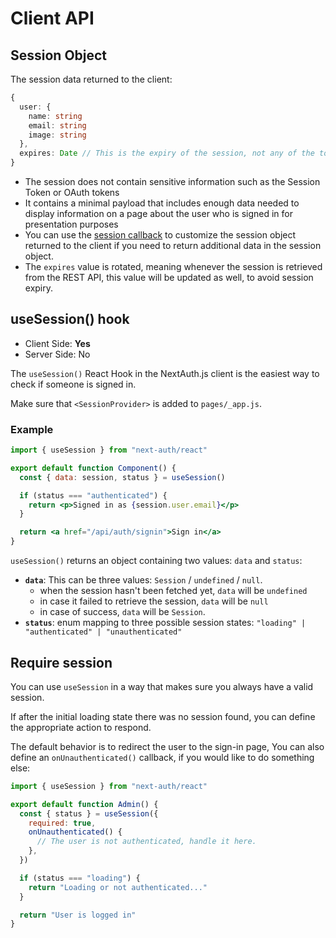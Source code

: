 # Client API

## Session Object

The session data returned to the client:
```ts
{
  user: {
    name: string
    email: string
    image: string
  },
  expires: Date // This is the expiry of the session, not any of the tokens within the session
}
```

- The session does not contain sensitive information such as the Session Token or OAuth tokens
- It contains a minimal payload that includes enough data needed to display information on a page about the user who is signed in for presentation purposes
- You can use the [session callback](https://next-auth.js.org/configuration/callbacks#session-callback) to customize the session object returned to the client if you need to return additional data in the session object.
- The `expires` value is rotated, meaning whenever the session is retrieved from the REST API, this value will be updated as well, to avoid session expiry.

## useSession() hook

- Client Side: **Yes**
- Server Side: No

The `useSession()` React Hook in the NextAuth.js client is the easiest way to check if someone is signed in.

Make sure that `<SessionProvider>` is added to `pages/_app.js`.

### Example

```jsx
import { useSession } from "next-auth/react"

export default function Component() {
  const { data: session, status } = useSession()

  if (status === "authenticated") {
    return <p>Signed in as {session.user.email}</p>
  }

  return <a href="/api/auth/signin">Sign in</a>
}
```

`useSession()` returns an object containing two values: `data` and `status`:

- **`data`**: This can be three values: `Session` / `undefined` / `null`.
  - when the session hasn't been fetched yet, `data` will be `undefined`
  - in case it failed to retrieve the session, `data` will be `null`
  - in case of success, `data` will be `Session`.
- **`status`**: enum mapping to three possible session states: `"loading" | "authenticated" | "unauthenticated"`


## Require session

You can use `useSession` in a way that makes sure you always have a valid session.

If after the initial loading state there was no session found, you can define the appropriate action to respond.

The default behavior is to redirect the user to the sign-in page, You can also define an `onUnauthenticated()` callback, if you would like to do something else:

```jsx title="pages/protected.jsx"
import { useSession } from "next-auth/react"

export default function Admin() {
  const { status } = useSession({
    required: true,
    onUnauthenticated() {
      // The user is not authenticated, handle it here.
    },
  })

  if (status === "loading") {
    return "Loading or not authenticated..."
  }

  return "User is logged in"
}
```
